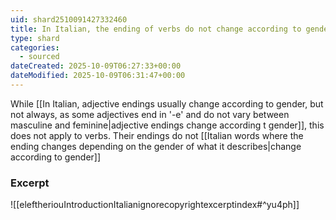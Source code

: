 ```yaml
---
uid: shard2510091427332460
title: In Italian, the ending of verbs do not change according to gender
type: shard
categories:
  - sourced
dateCreated: 2025-10-09T06:27:33+00:00
dateModified: 2025-10-09T06:31:47+00:00
---
```

While [[In Italian, adjective endings usually change according to gender, but not always, as some adjectives end in '-e' and do not vary between masculine and feminine|adjective endings change according t gender]], this does not apply to verbs. Their endings do not [[Italian words where the ending changes depending on the gender of what it describes|change according to gender]]

### Excerpt
![[eleftheriouIntroductionItalianignorecopyrightexcerptindex#^yu4ph]]
